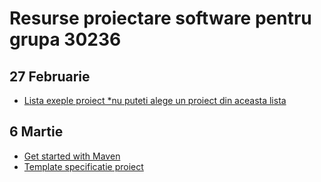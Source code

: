 # Resurse proiectare software pentru grupa 30236

## 27 Februarie
* [Lista exeple proiect \*nu puteti alege un proiect din aceasta lista](https://github.com/ps-ds-lab/2019-30236-ps-resources/blob/master/Resources/Project/Projects%20List%20examples.pdf)

## 6 Martie
* [Get started with Maven](https://maven.apache.org/users/index.html)
* [Template specificatie proiect](https://github.com/ps-ds-lab/2019-30236-ps-resources/blob/master/Resources/Project/specification_template.md)
